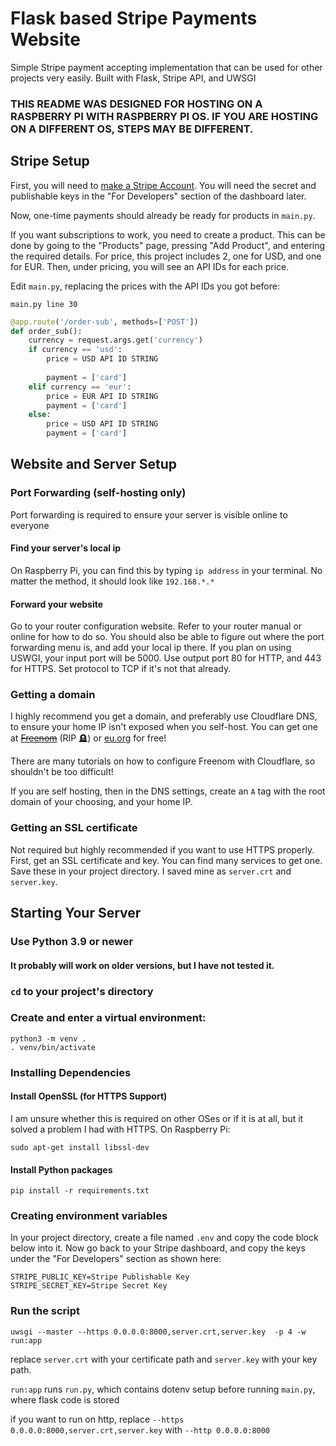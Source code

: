 # Flask based Stripe Payments Website
Simple Stripe payment accepting implementation that can be used for other projects very easily. Built with Flask, Stripe API, and UWSGI


### THIS README WAS DESIGNED FOR HOSTING ON A RASPBERRY PI WITH RASPBERRY PI OS. IF YOU ARE HOSTING ON A DIFFERENT OS, STEPS MAY BE DIFFERENT.


## Stripe Setup
First, you will need to [make a Stripe Account](https://dashboard.stripe.com/login). You will need the secret and publishable keys in the "For Developers" section of the dashboard later.

Now, one-time payments should already be ready for products in `main.py`.

If you want subscriptions to work, you need to create a product. This can be done by going to the "Products" page, pressing "Add Product", and entering the required details. For price, this project includes 2, one for USD, and one for EUR. Then, under pricing, you will see an API IDs for each price.

Edit `main.py`, replacing the prices with the API IDs you got before:

`main.py line 30`

``` py
@app.route('/order-sub', methods=['POST'])
def order_sub():
    currency = request.args.get('currency')
    if currency == 'usd':
        price = USD API ID STRING
     
        payment = ['card']
    elif currency == 'eur':
        price = EUR API ID STRING
        payment = ['card']
    else: 
        price = USD API ID STRING
        payment = ['card']
```


## Website and Server Setup

### Port Forwarding (self-hosting only)
Port forwarding is required to ensure your server is visible online to everyone

#### Find your server's local ip
On Raspberry Pi, you can find this by typing `ip address` in your terminal. No matter the method, it should look like `192.168.*.*`

#### Forward your website
Go to your router configuration website. Refer to your router manual or online for how to do so. You should also be able to figure out where the port forwarding menu is, and add your local ip there. If you plan on using USWGI, your input port will be 5000. Use output port 80 for HTTP, and 443 for HTTPS. Set protocol to TCP if it's not that already. 

### Getting a domain
I highly recommend you get a domain, and preferably use Cloudflare DNS, to ensure your home IP isn't exposed when you self-host. You can get one at ~~[Freenom](https://freenom.com)~~ (RIP 🪦) or [eu.org](https:/eu.org) for free!

There are many tutorials on how to configure Freenom with Cloudflare, so shouldn't be too difficult!

If you are self hosting, then in the DNS settings, create an `A` tag with the root domain of your choosing, and your home IP.

### Getting an SSL certificate 
Not required but highly recommended if you want to use HTTPS properly. First, get an SSL certificate and key. You can find many services to get one. Save these in your project directory. I saved mine as `server.crt` and `server.key`.


## Starting Your Server

### Use Python 3.9 or newer
#### It probably will work on older versions, but I have not tested it.

### `cd` to your project's directory

### Create and enter a virtual environment:
    python3 -m venv .
    . venv/bin/activate


    
### Installing Dependencies

#### Install OpenSSL (for HTTPS Support)
I am unsure whether this is required on other OSes or if it is at all, but it solved a problem I had with HTTPS.
On Raspberry Pi:

    sudo apt-get install libssl-dev

#### Install Python packages
```
pip install -r requirements.txt
```
    
### Creating environment variables
In your project directory, create a file named `.env` and copy the code block below into it. Now go back to your Stripe dashboard, and copy the keys under the "For Developers" section as shown here:

    STRIPE_PUBLIC_KEY=Stripe Publishable Key
    STRIPE_SECRET_KEY=Stripe Secret Key


### Run the script
    uwsgi --master --https 0.0.0.0:8000,server.crt,server.key  -p 4 -w run:app
replace `server.crt` with your certificate path and `server.key` with your key path.

`run:app` runs `run.py`, which contains dotenv setup before running `main.py`, where flask code is stored

if you want to run on http, replace `--https 0.0.0.0:8000,server.crt,server.key` with `--http 0.0.0.0:8000`
